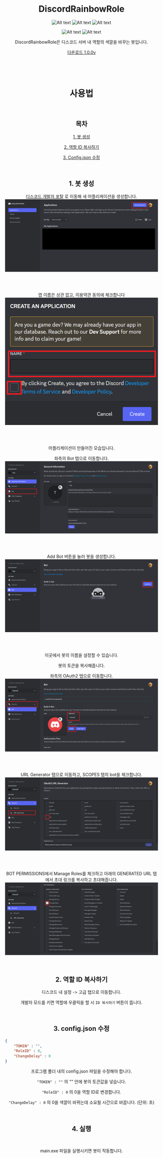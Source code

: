 <div align="center">

# DiscordRainbowRole

![Alt text](https://img.shields.io/github/languages/code-size/dev-ruby/DiscordRainbowRole)
![Alt text](https://img.shields.io/github/directory-file-count/dev-ruby/DiscordRainbowRole)
![Alt text](https://img.shields.io/tokei/lines/github/dev-ruby/DiscordRainbowRole)

![Alt text](https://img.shields.io/github/issues/dev-ruby/DiscordRainbowRole)
![Alt text](https://img.shields.io/github/commit-activity/m/dev-ruby/DiscordRainbowRole)

DiscordRainbowRole은 디스코드 서버 내 역할의 색깔을 바꾸는 봇입니다.

[다운로드 1.0.0v](https://github.com/dev-ruby/DiscordRainbowRole/releases/tag/1.0.0)

</br>
</br>
</br>

# 사용법

</br>

## 목차
[1. 봇 생성](#1-봇-생성)

[2. 역할 ID 복사하기](2-역할-id-복사하기)

[3. Config.json 수정](3-configjson-수정)


</br>

## 1. 봇 생성

[디스코드 개발자 포탈](https://discord.com/developers/applications) 로 이동해 새 어플리케이션을 생성합니다.
![Alt text](https://raw.githubusercontent.com/dev-ruby/DiscordRainbowRole/main/res/Guide/create_discord_bot_1.png)

</br>
</br>

앱 이름은 상관 없고, 이용약관 동의에 체크합니다
![Alt text](https://raw.githubusercontent.com/dev-ruby/DiscordRainbowRole/main/res/Guide/create_discord_bot_2.png)

</br>
</br>

어플리케이션이 만들어진 모습입니다.

좌측의 Bot 탭으로 이동합니다.
![Alt text](https://raw.githubusercontent.com/dev-ruby/DiscordRainbowRole/main/res/Guide/create_discord_bot_3.png)

</br>
</br>

Add Bot 버튼을 눌러 봇을 생성합니다.
![Alt text](https://raw.githubusercontent.com/dev-ruby/DiscordRainbowRole/main/res/Guide/create_discord_bot_4.png)

</br>
</br>

이곳에서 봇의 이름을 설정할 수 있습니다.

봇의 토큰을 복사해줍니다.

좌측의 OAuth2 탭으로 이동합니다.
![Alt text](https://raw.githubusercontent.com/dev-ruby/DiscordRainbowRole/main/res/Guide/create_discord_bot_5.png)

</br>
</br>

URL Generator 탭으로 이동하고, SCOPES 탭의 bot을 체크합니다.
![Alt text](https://raw.githubusercontent.com/dev-ruby/DiscordRainbowRole/main/res/Guide/create_discord_bot_6.png)

</br>
</br>

BOT PERMISSIONS에서 Manage Roles를 체크하고 아래의 GENERATED URL 탭에서 초대 링크를 복사하고 초대해줍니다.
![Alt text](https://raw.githubusercontent.com/dev-ruby/DiscordRainbowRole/main/res/Guide/create_discord_bot_7.png)

</br>

## 2. 역할 ID 복사하기

디스코드 내 설정 -> 고급 탭으로 이동합니다.

개발자 모드를 키면 역할에 우클릭을 할 시 `ID 복사하기` 버튼이 뜹니다.

</br>

## 3. config.json 수정

<div align="left">

```json
{
    "TOKEN" : "",
    "RoleID" : 0,
    "ChangeDelay" : 0
}
```

</div>

프로그램 폴더 내의 config.json 파일을 수정해야 합니다.

`"TOKEN" : ""`   의 "" 안에 봇의 토큰값을 넣습니다.

`"RoleID" : 0`   의 0을 역할 ID로 변경합니다.

`"ChangeDelay" : 0`   의 0을 색깔이 바뀌는데 소요될 시간으로 바꿉니다. (단위: 초)

</br>

## 4. 실행

</br>

main.exe 파일을 실행시키면 봇이 작동합니다.
